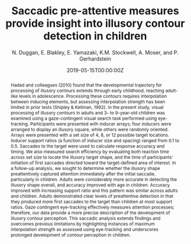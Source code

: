 ---
# Documentation: https://wowchemy.com/docs/managing-content/

title: "Saccadic pre-attentive measures provide insight into illusory contour detection in children"
authors: [N. Duggan, E. Blakley, E. Yamazaki, K.M. Stockwell, A. Moser, and P. Gerhardstein]
author: "N. Duggan, E. Blakley, E. Yamazaki, K.M. Stockwell, A. Moser, and P. Gerhardstein"
date: 2019-05-15T00:00:00Z
doi: ""

# Schedule page publish date (NOT publication's date).
publishDate: 2020-12-18T00:00:00Z

# Publication type.
# Legend: 0 = Uncategorized; 1 = Conference paper; 2 = Journal article;
# 3 = Preprint / Working Paper; 4 = Report; 5 = Book; 6 = Book section;
# 7 = Thesis; 8 = Patent
publication_types: ["1"]

# Publication name and optional abbreviated publication name.
publication: "Vision Sciences Society, Tampa, FL"
publication_short: ""

abstract: "Hadad and colleagues (2010) found that the developmental trajectory for processing of illusory contours extends through early childhood, reaching adult-like levels in adolescence. Processing these contours requires interpolation between inducing elements, but assessing interpolation strength has been limited in prior tests (Shipley & Kellman, 1992). In the present study, visual processing of illusory contours in adults and 3- to 9-year-old children was examined using a gaze-contingent visual search task performed using eye-tracking. Participants were presented with inducer arrays; four inducers were arranged to display an illusory square, while others were randomly oriented. Arrays were presented with a set size of 4, 8, or 12 possible target locations. Inducer support ratios (a function of inducer size and spacing) ranged from 0.1 to 0.5. Saccades to the target were used to calculate response accuracy and timing. We also measured search efficiency by evaluating both reaction time across set size to locate the illusory target shape, and the time of participants’ initiation of first saccades directed toward the target-defined area of interest. In a follow-up analysis, we sought to determine whether the illusory shape preattentively captured attention immediately after the initial saccade, particularly in children. Adults were considerably more accurate in detecting the illusory shape overall, and accuracy improved with age in children. Accuracy improved with increasing support ratio and this pattern was similar across adults and children. Adults demonstrated clear levels of preattentive detection in that they produced more first saccades to the target than children at most support ratios. Gaze contingent eye-tracking effectively measures attention processes; therefore, our data provide a more precise description of the development of illusory contour perception. This saccadic analysis extends findings and overcomes previous limitations by highlighting instances of maximum interpolation strength as assessed using eye-tracking and underscores prolonged development of contour perception in children."

# Summary. An optional shortened abstract.
summary: ""

tags: [Eye-Tracking]
categories: []
featured: false

# Custom links (optional).
#   Uncomment and edit lines below to show custom links.
# links:
# - name: Follow
#   url: https://twitter.com
#   icon_pack: fab
#   icon: twitter

url_pdf:
url_code:
url_dataset:
url_poster: 
url_project:
url_slides:
url_source:
url_video: 

# Featured image
# To use, add an image named `featured.jpg/png` to your page's folder. 
# Focal points: Smart, Center, TopLeft, Top, TopRight, Left, Right, BottomLeft, Bottom, BottomRight.
image:
  caption: ""
  focal_point: ""
  preview_only: false

# Associated Projects (optional).
#   Associate this publication with one or more of your projects.
#   Simply enter your project's folder or file name without extension.
#   E.g. `internal-project` references `content/project/internal-project/index.md`.
#   Otherwise, set `projects: []`.
projects: []

# Slides (optional).
#   Associate this publication with Markdown slides.
#   Simply enter your slide deck's filename without extension.
#   E.g. `slides: "example"` references `content/slides/example/index.md`.
#   Otherwise, set `slides: ""`.
slides: ""
---